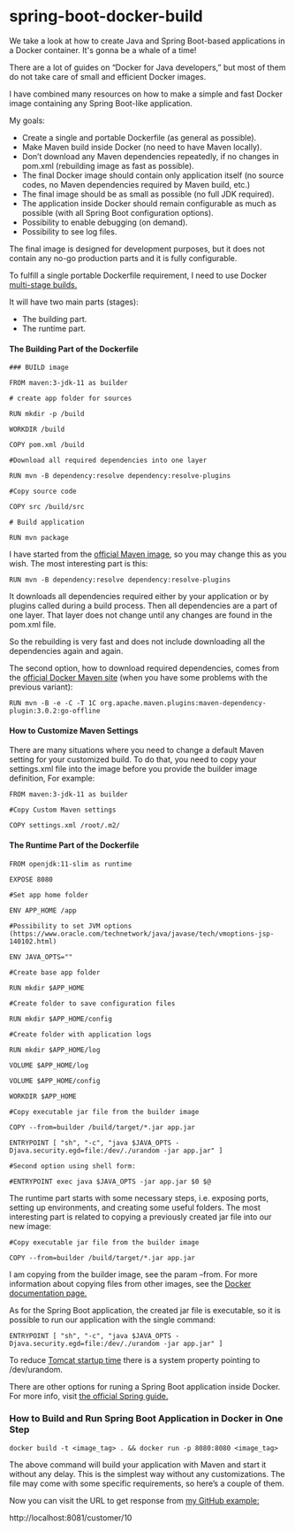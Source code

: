 # spring-boot-docker-build

We take a look at how to create Java and Spring Boot-based applications in a Docker container. It's gonna be a whale of a time! 

There are a lot of guides on “Docker for Java developers,” but most of them do not take care of small and efficient Docker images.

I have combined many resources on how to make a simple and fast Docker image containing any Spring Boot-like application.

My goals:

* Create a single and portable Dockerfile (as general as possible).
* Make Maven build inside Docker (no need to have Maven locally).
* Don’t download any Maven dependencies repeatedly, if no changes in pom.xml (rebuilding image as fast as possible).
* The final Docker image should contain only application itself (no source codes, no Maven dependencies required by Maven build, etc.)
* The final image should be as small as possible (no full JDK required).
* The application inside Docker should remain configurable as much as possible (with all Spring Boot configuration options).
* Possibility to enable debugging (on demand).
* Possibility to see log files.

The final image is designed for development purposes, but it does not contain any no-go production parts and it is fully configurable.

To fulfill a single portable Dockerfile requirement, I need to use Docker [multi-stage builds.](https://docs.docker.com/develop/develop-images/multistage-build/)

It will have two main parts (stages):

* The building part.
* The runtime part.

#### The Building Part of the Dockerfile

```
### BUILD image

FROM maven:3-jdk-11 as builder

# create app folder for sources

RUN mkdir -p /build

WORKDIR /build

COPY pom.xml /build

#Download all required dependencies into one layer

RUN mvn -B dependency:resolve dependency:resolve-plugins

#Copy source code

COPY src /build/src

# Build application

RUN mvn package
```

I have started from the [official Maven image](https://hub.docker.com/_/maven/), so you may change this as you wish. The most interesting part is this:

`RUN mvn -B dependency:resolve dependency:resolve-plugins`

It downloads all dependencies required either by your application or by plugins called during a build process. Then all dependencies are a part of one layer. That layer does not change until any changes are found in the pom.xml file. 

So the rebuilding is very fast and does not include downloading all the dependencies again and again.

The second option, how to download required dependencies, comes from the [official Docker Maven site](https://github.com/carlossg/docker-maven) (when you have some problems with the previous variant):

`RUN mvn -B -e -C -T 1C org.apache.maven.plugins:maven-dependency-plugin:3.0.2:go-offline`

#### How to Customize Maven Settings

There are many situations where you need to change a default Maven setting for your customized build. To do that, you need to copy your settings.xml file into the image before you provide the builder image definition, For example:
```
FROM maven:3-jdk-11 as builder

#Copy Custom Maven settings

COPY settings.xml /root/.m2/
```

#### The Runtime Part of the Dockerfile
```
FROM openjdk:11-slim as runtime

EXPOSE 8080

#Set app home folder

ENV APP_HOME /app

#Possibility to set JVM options (https://www.oracle.com/technetwork/java/javase/tech/vmoptions-jsp-140102.html)

ENV JAVA_OPTS=""

#Create base app folder

RUN mkdir $APP_HOME

#Create folder to save configuration files

RUN mkdir $APP_HOME/config

#Create folder with application logs

RUN mkdir $APP_HOME/log

VOLUME $APP_HOME/log

VOLUME $APP_HOME/config

WORKDIR $APP_HOME

#Copy executable jar file from the builder image

COPY --from=builder /build/target/*.jar app.jar

ENTRYPOINT [ "sh", "-c", "java $JAVA_OPTS -Djava.security.egd=file:/dev/./urandom -jar app.jar" ]

#Second option using shell form:

#ENTRYPOINT exec java $JAVA_OPTS -jar app.jar $0 $@
```

The runtime part starts with some necessary steps, i.e. exposing ports, setting up environments, and creating some useful folders. The most interesting part is related to copying a previously created jar file into our new image:
```
#Copy executable jar file from the builder image

COPY --from=builder /build/target/*.jar app.jar
```

I am copying from the builder image, see the param –from. For more information about copying files from other images, see the [Docker documentation page.](https://docs.docker.com/engine/reference/commandline/cp/)     

As for the Spring Boot application, the created jar file is executable, so it is possible to run our application with the single command:

`ENTRYPOINT [ "sh", "-c", "java $JAVA_OPTS -Djava.security.egd=file:/dev/./urandom -jar app.jar" ]`

To reduce [Tomcat startup time](https://wiki.apache.org/tomcat/HowTo/FasterStartUp#Entropy_Source) there is a system property pointing to /dev/urandom.

There are other options for runing a Spring Boot application inside Docker. For more info, visit [the official Spring guide.](https://spring.io/guides/gs/spring-boot-docker/)

### How to Build and Run Spring Boot Application in Docker in One Step
```
docker build -t <image_tag> . && docker run -p 8080:8080 <image_tag>
```
The above command will build your application with Maven and start it without any delay. This is the simplest way without any customizations. The file may come with some specific requirements, so here’s a couple of them.

Now you can visit the URL to get response from [my GitHub example:](https://github.com/hendisantika/spring-boot-docker-build.git)

http://localhost:8081/customer/10